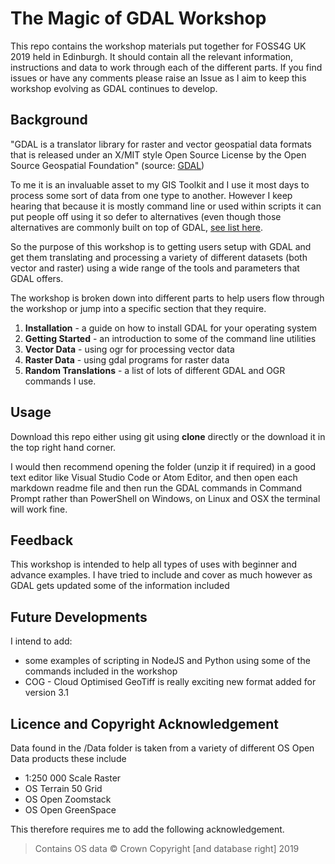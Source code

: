# The Magic of GDAL Workshop

This repo contains the workshop materials put together for FOSS4G UK 2019 held in Edinburgh. It should contain all the relevant information, instructions and data to work through each of the different parts. If you find issues or have any comments please raise an Issue as I aim to keep this workshop evolving as GDAL continues to develop.

## Background

"GDAL is a translator library for raster and vector geospatial data formats that is released under an X/MIT style Open Source License by the Open Source Geospatial Foundation" (source: [GDAL](https://gdal.org/))

To me it is an invaluable asset to my GIS Toolkit and I use it most days to process some sort of data from one type to another. However I keep hearing that because it is mostly command line or used within scripts it can put people off using it so defer to alternatives (even though those alternatives are commonly built on top of GDAL, [see list here](https://gdal.org/software_using_gdal.html#software-using-gdal).

So the purpose of this workshop is to getting users setup with GDAL and get them translating and processing a variety of different datasets (both vector and raster) using a wide range of the tools and parameters that GDAL offers.

The workshop is broken down into different parts to help users flow through the workshop or jump into a specific section that they require.

1. __Installation__ - a guide on how to install GDAL for your operating system
2. __Getting Started__ - an introduction to some of the command line utilities
3. __Vector Data__ - using ogr for processing vector data
4. __Raster Data__ - using gdal programs for raster data
5. __Random Translations__ - a list of lots of different GDAL and OGR commands I use.

## Usage

Download this repo either using git using __clone__ directly or the download it in the top right hand corner.

I would then recommend opening the folder (unzip it if required) in a good text editor like Visual Studio Code or Atom Editor, and then open each markdown readme file and then run the GDAL commands in Command Prompt rather than PowerShell on Windows, on Linux and OSX the terminal will work fine.

## Feedback

This workshop is intended to help all types of uses with beginner and advance examples. I have tried to include and cover as much however as GDAL gets updated some of the information included 

## Future Developments

I intend to add:

- some examples of scripting in NodeJS and Python using some of the commands included in the workshop
- COG - Cloud Optimised GeoTiff is really exciting new format added for version 3.1

## Licence and Copyright Acknowledgement

Data found in the /Data folder is taken from a variety of different OS Open Data products these include

- 1:250 000 Scale Raster
- OS Terrain 50 Grid
- OS Open Zoomstack
- OS Open GreenSpace

This therefore requires me to add the following acknowledgement.

>Contains OS data © Crown Copyright [and database right] 2019
